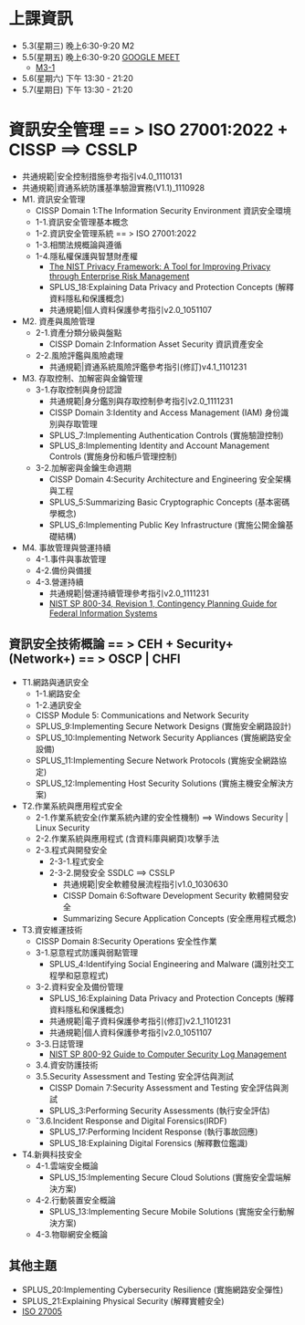 # 上課資訊
- 5.3(星期三) 晚上6:30-9:20  M2
- 5.5(星期五) 晚上6:30-9:20 [GOOGLE MEET](https://meet.google.com/spo-pfpw-ctx)
  - [M3-1](https://youtu.be/88O2ny1F14s)
- 5.6(星期六) 下午 13:30 - 21:20
- 5.7(星期日) 下午 13:30 - 21:20

# 資訊安全管理 == > ISO 27001:2022  +  CISSP ==> CSSLP
- 共通規範|安全控制措施參考指引v4.0_1110131
- 共通規範|資通系統防護基準驗證實務(V1.1)_1110928 
- M1. 資訊安全管理 
  - CISSP Domain 1:The Information Security Environment 資訊安全環境 
  - 1-1.資訊安全管理基本概念
  - 1-2.資訊安全管理系統  == > ISO 27001:2022
  - 1-3.相關法規概論與遵循
  - 1-4.隱私權保護與智慧財產權
    - [The NIST Privacy Framework: A Tool for Improving Privacy through Enterprise Risk Management](https://www.nist.gov/privacy-framework/privacy-framework)
    - SPLUS_18:Explaining Data Privacy and Protection Concepts (解釋資料隱私和保護概念)
    - 共通規範|個人資料保護參考指引v2.0_1051107
- M2. 資產與風險管理
  - 2-1.資產分類分級與盤點
    - CISSP Domain 2:Information Asset Security 資訊資產安全  
  - 2-2.風險評鑑與風險處理
    - 共通規範|資通系統風險評鑑參考指引(修訂)v4.1_1101231 
- M3. 存取控制、加解密與金鑰管理
  - 3-1.存取控制與身份認證
    - 共通規範|身分鑑別與存取控制參考指引v2.0_1111231 
    - CISSP Domain 3:Identity and Access Management (IAM) 身份識別與存取管理
    - SPLUS_7:Implementing Authentication Controls (實施驗證控制)
    - SPLUS_8:Implementing Identity and Account Management Controls (實施身份和帳戶管理控制)
  - 3-2.加解密與金鑰生命週期
    - CISSP Domain 4:Security Architecture and Engineering 安全架構與工程 
    - SPLUS_5:Summarizing Basic Cryptographic Concepts (基本密碼學概念)
    - SPLUS_6:Implementing Public Key Infrastructure (實施公開金鑰基礎結構)
- M4. 事故管理與營運持續
  - 4-1.事件與事故管理
  - 4-2.備份與備援
  - 4-3.營運持續
    - 共通規範|營運持續管理參考指引v2.0_1111231 
    - [NIST SP 800-34, Revision 1, Contingency Planning Guide for Federal Information Systems]()

## 資訊安全技術概論 == > CEH + Security+ (Network+)  == > OSCP | CHFI
- T1.網路與通訊安全
  - 1-1.網路安全
  - 1-2.通訊安全 
  - CISSP Module 5: Communications and Network Security
  - SPLUS_9:Implementing Secure Network Designs (實施安全網路設計)
  - SPLUS_10:Implementing Network Security Appliances (實施網路安全設備)
  - SPLUS_11:Implementing Secure Network Protocols (實施安全網路協定)
  - SPLUS_12:Implementing Host Security Solutions (實施主機安全解決方案)
- T2.作業系統與應用程式安全
  - 2-1.作業系統安全(作業系統內建的安全性機制) ==> Windows Security | Linux Security
  - 2-2.作業系統與應用程式 (含資料庫與網頁)攻擊手法 
  - 2-3.程式與開發安全
    - 2-3-1.程式安全
    - 2-3-2.開發安全  SSDLC ==> CSSLP
      - 共通規範|安全軟體發展流程指引v1.0_1030630 
      - CISSP Domain 6:Software Development Security 軟體開發安全
      - Summarizing Secure Application Concepts (安全應用程式概念)
- T3.資安維運技術
  - CISSP Domain 8:Security Operations 安全性作業
  - 3-1.惡意程式防護與弱點管理
    - SPLUS_4:Identifying Social Engineering and Malware (識別社交工程學和惡意程式) 
  - 3-2.資料安全及備份管理
    - SPLUS_16:Explaining Data Privacy and Protection Concepts (解釋資料隱私和保護概念) 
    - 共通規範|電子資料保護參考指引(修訂)v2.1_1101231
    - 共通規範|個人資料保護參考指引v2.0_1051107
  - 3-3.日誌管理
    - [NIST SP 800-92 Guide to Computer Security Log Management](https://csrc.nist.gov/publications/detail/sp/800-92/final)
  - 3.4.資安防護技術
  - 3.5.Security Assessment and Testing 安全評估與測試
    - CISSP Domain 7:Security Assessment and Testing 安全評估與測試
    - SPLUS_3:Performing Security Assessments (執行安全評估) 
  - ˇ3.6.Incident Response and Digital Forensics(IRDF) 
    - SPLUS_17:Performing Incident Response (執行事故回應)
    - SPLUS_18:Explaining Digital Forensics (解釋數位鑑識)
- T4.新興科技安全
  - 4-1.雲端安全概論
    - SPLUS_15:Implementing Secure Cloud Solutions (實施安全雲端解決方案)
  - 4-2.行動裝置安全概論
    - SPLUS_13:Implementing Secure Mobile Solutions (實施安全行動解決方案)
  - 4-3.物聯網安全概論
 
 ## 其他主題
- SPLUS_20:Implementing Cybersecurity Resilience (實施網路安全彈性)
- SPLUS_21:Explaining Physical Security (解釋實體安全)
- [ISO 27005](https://www.scribd.com/document/634149413/ISO-IEC-27005-2022-en#)


